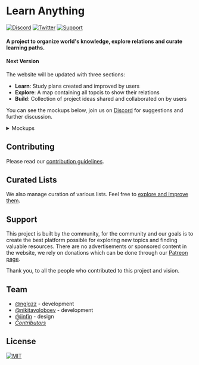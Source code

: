 # Learn Anything

[![Discord](https://img.shields.io/badge/-Discord-0a0a0a.svg?style=flat&colorA=0a0a0a)](https://discord.gg/KKYdWjt)
[![Twitter](https://img.shields.io/badge/-Twitter-0a0a0a.svg?style=flat&colorA=0a0a0a)](https://twitter.com/learnanything_)
[![Support](https://img.shields.io/badge/%E2%9D%A4-Support-0a0a0a.svg?style=flat&colorA=0a0a0a)](https://www.patreon.com/learnanything)

#### A project to organize world's knowledge, explore relations and curate learning paths.

#### Next Version

The website will be updated with three sections:

- **Learn**: Study plans created and improved by users
- **Explore**: A map containing all topcis to show their relations
- **Build**: Collection of project ideas shared and collaborated on by users

You can see the mockups below, join us on [Discord](https://discord.gg/KKYdWjt) for suggestions and further discussion.

<details>
<summary>Mockups</summary><br>

![00](https://git.io/fhuEl)

> `Home`

![01](https://git.io/fhuE4)

> `Learn`

![02](https://git.io/fhuER)

> `Explore`

![03](https://git.io/fhuE0)

> `Build`

![04](https://git.io/fhuE8)

> `About`

</details>

## Contributing

Please read our [contribution guidelines](CONTRIBUTING.md#readme).

## Curated Lists

We also manage curation of various lists. Feel free to [explore and improve them](https://github.com/learn-anything/curated-lists#readme).

## Support

This project is built by the community, for the community and our goals is to create the best platform possible for exploring new topics and finding valuable resources. There are no advertisements or sponsored content in the website, we rely on donations which can be done through our [Patreon page](https://www.patreon.com/learnanything).

Thank you, to all the people who contributed to this project and vision.

## Team

- [@nglgzz](https://github.com/nglgzz) - development
- [@nikitavoloboev](https://github.com/nikitavoloboev) - development
- [@iinfin](https://github.com/iinfin) - design
- [*Contributors*](https://github.com/learn-anything/learn-anything/graphs/contributors)

## License

[![MIT](https://img.shields.io/badge/license-MIT-0a0a0a.svg?style=flat&colorA=0a0a0a)](LICENSE)
